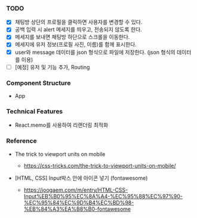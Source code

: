 ### TODO

- [x] 채팅방 상단의 프로필을 클릭하면 사용자를 변경할 수 있다.
- [x] 공백 입력 시 alert 메세지를 띄우고, 전송되지 않도록 한다.
- [x] 메세지를 보내면 채팅방 하단으로 스크롤을 이동한다.
- [x] 메세지에 유저 정보(프로필 사진, 이름)를 함께 표시한다.
- [x] user와 message 데이터를 json 형식으로 파일에 저장한다. (json 형식의 데이터를 이용)
- [ ] [예정] 유저 및 기능 추가, Routing

### Component Structure

* App

### Technical Features

* React.memo를 사용하여 리랜더링 최적화

### Reference

* The trick to viewport units on mobile
  * https://css-tricks.com/the-trick-to-viewport-units-on-mobile/

* [HTML, CSS] Input박스 안에 아이콘 넣기 (fontawesome)
  * https://joogaem.com/m/entry/HTML-CSS-Input%EB%B0%95%EC%8A%A4-%EC%95%88%EC%97%90-%EC%95%84%EC%9D%B4%EC%BD%98-%EB%84%A3%EA%B8%B0-fontawesome

